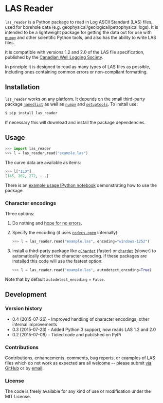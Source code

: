 # LAS Reader

``las_reader`` is a Python package to read in Log ASCII Standard (LAS) files, used for borehole data (e.g. geophysical/geological/petrophysical logs). It is intended to be a lightweight package for getting the data out for use with [``numpy``][numpy] and other scientific Python tools, and also has the ability to write LAS files.

It is compatible with versions 1.2 and 2.0 of the LAS file specification, published by the [Canadian Well Logging Society][CWLS].

In principle it is designed to read as many types of LAS files as possible, including ones containing common errors or non-compliant formatting. 

## Installation

``las_reader`` works on any platform. It depends on the small third-party package [``namedlist``][namedlist] as well as [``numpy``][numpy] and [``setuptools``][setuptools]. To install use:

```bash
$ pip install las_reader
```

If necessary this will download and install the package dependencies.

## Usage

```python
>>> import las_reader
>>> l = las_reader.read("example.las")
```

The curve data are available as items:

```python
>>> l["ILD"]
[145, 262, 272, ...]
```

There is an [example usage IPython notebook](http://nbviewer.ipython.org/github/kinverarity1/las-reader/blob/master/docs/Example%20usage.ipynb) demonstrating how to use the package.

### Character encodings

Three options:

1. Do nothing and [hope for no errors](https://docs.python.org/2.7/howto/unicode.html#encodings).

2. Specify the encoding (it uses [``codecs.open``](https://docs.python.org/2/library/codecs.html#codecs.open) internally):

   ```python
   >>> l = las_reader.read("example.las", encoding="windows-1252")
   ```

3. Install a third-party package like [``cChardet``][cChardet] (faster) or [``chardet``][chardet] (slower) to automatically detect the character encoding. If these packages are installed this code will use the fastest option:
   
   ```python
   >>> l = las_reader.read("example.las", autodetect_encoding=True)
   ```

  Note that by default ``autodetect_encoding`` = ``False``.

## Development

### Version history

  - 0.4 (2015-07-26) - Improved handling of character encodings, other internal improvements
  - 0.3 (2015-07-23) - Added Python 3 support, now reads LAS 1.2 and 2.0
  - 0.2 (2015-07-08) - Tidied code and published on PyPi

### Contributions

Contributions, enhancements, comments, bug reports, or examples of LAS files which do not work as expected are all welcome -- please submit [via GitHub](https://github.com/kinverarity1/las-reader/issues/new) or by [email](kinverarity@hotmail.com).

### License

The code is freely available for any kind of use or modification under the MIT License.

[CWLS]: http://www.cwls.org/las/ "Canadian Well Logging Society"
[numpy]: http://www.numpy.org/  "NumPy website"
[namedlist]: https://pypi.python.org/pypi/namedlist "namedlist"
[setuptools]: https://pypi.python.org/pypi/setuptools "setuptools"
[chardet]:  https://pypi.python.org/pypi/chardet "chardet"
[cChardet]: https://github.com/PyYoshi/cChardet "cChardet"
